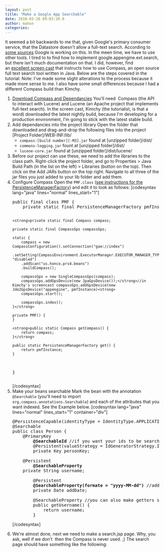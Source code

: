 ```yaml
---
layout: post
title: "Make a Google App Searchable"
date: 2010-03-26 09:03:20.0
author: mahon
categories: 
---
```

It seemed a bit backwards to me that, given Google's primary consumer service, that the Datastore doesn't allow a full-text search. According to <a href="http://groups.google.com/group/google-appengine/browse_thread/thread/f64eacbd31629668">some sources</a> Google is working on this. In the meen time, we have to use other tools. I tired to to find how to implement google.appengine.ext.search, but there isn't much documentation on that. I did, however, find an <a href="http://www.kimchy.org/searchable-google-appengine-with-compass/">excellent screen cast</a> that instructs how to use Compass, an open source full text search tool written in Java. Below are the steps covered in the tutorial:
Note: I've made some slight alterations to the process because it made more sense to me. I also have some small differences because I had a different Compass build than Kimchy.
<ol>
	<li><a href="http://compass-project.org/">Download Compass and Dependancies</a>
You'll need  Compass (the API to interact with Lucene) and Lucene (an Apache project that implements full-text search). In the screen cast, Kimchy (the tutorialist, is that a word) downloaded the latest nightly build, because I'm developing for a production environment, I'm going to stick with the latest stable build.</li>
	<li>Add dependancies into the project library
Open the folder that downloaded and drag-and-drop the following files into the project [Project Folder]/WEB-INF/lib/
<ul>
	<li><code>compass-[build number][-M3].jar</code> found at [unzipped folder]/dist/</li>
	<li><code>commons-logging.jar</code> fount at [unzipped folder]/dist/</li>
	<li><code>lucene-core.jar</code> found at [unzipped folder]/dist/lucene/</li>
</ul>
</li>
	<li>Before our project can use these, we need to add the libraries to the class path.
Right-click the project folder, and go to Properties &gt; Java Build Path (in the list on the left) &gt; Libraries (button on the top). Then click on the Add JARs button on the top right. Navigate to all three of the jar files you just added to your lib folder and add them.</li>
	<li>Configure Compass
Open the <code>PMF.class</code> (<a href="http://tuesdaydeveloper.com/?p=94">see instructions for the PersistenceManagerFactory</a>) and edit it to look as follows:
[codesyntax lang="java" lines="normal" lines_start="1"]
<pre>public final class PMF {
	private static final PersistenceManagerFactory pmfInstance = JDOHelper.getPersistenceManagerFactory("transactions-optional");

	<strong>private static final Compass compass;

	private static final CompassGps compassGps;

	static {
		compass = new CompassConfiguration().setConnection("gae://index")
		.setSetting(CompassEnvironment.ExecutorManager.EXECUTOR_MANAGER_TYPE, "disabled")
		.addScan("us.honco.prs4.beans")
		.buildCompass();

		compassGps = new SingleCompassGps(compass);
		compassGps.addGpsDevice(new JpaGpsDevice());</strong>//in Kimchy's screencast compassGps.addGpsDevice(new Jdo2GpsDevice("appengine", pmfInstance)<strong>
		compassGps.start();

		compassGps.index();
	}</strong>

    private PMF() {
    }

    <strong>public static Compass getCompass() {
    	return compass;
    }</strong>

    public static PersistenceManagerFactory get() {
        return pmfInstance;
    }
}</pre>
[/codesyntax]</li>
	<li>Make your beans searchable
Mark the bean with the annotation <code>@Searchable</code> (you'll need to import <code>org.compass.annotations.Searchable</code>) and each of the attributes that you want indexed. See the Example below.
[codesyntax lang="java" lines="normal" lines_start="1" container="div"]
<pre>@PersistenceCapable(identityType = IdentityType.APPLICATION)
@Searchable
public class Person {
	@PrimaryKey
        <strong>@SearchableId</strong> //if you want your ids to be searchable
        @Persistent(valueStrategy = IdGeneratorStrategy.IDENTITY)
        private Key personKey;

	@Persistent
        <strong>@SearchableProperty</strong>
	private String username;

        @Persistent
        <strong>@SearchableProperty(formate = "yyyy-MM-dd")</strong> //add a formate
        private Date addDate;

        @SearchableProperty //you can also make getters searchable, though I don't really see the point since we can make the attributes searchable
        public getUsername() {
            return username;
        }</pre>
[/codesyntax]</li>
	<li>We're almost done, next we need to make a search.jsp page. Why, you ask, well if we don't  then the Compass is never used. ;) The search page should have something like the following:</li>
</ol>